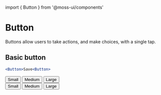 import { Button } from '@moss-ui/components'

# Button
Buttons allow users to take actions, and make choices, with a single tap.

## Basic button
```jsx
<Button>Save<Button>
```

<div>
    <Button size='small'>Small</Button>
    <Button size='medium'>Medium</Button>
    <Button size='large'>Large</Button>
</div>

<div>
    <Button size='small' variant='secondary'>Small</Button>
    <Button size='medium' variant='secondary'>Medium</Button>
    <Button size='large' variant='secondary'>Large</Button>
</div>